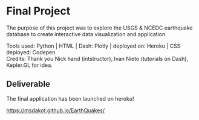 # Final Project

The purpose of this project was to explore the USGS & NCEDC earthquake database to create interactive data visualization and application. 

Tools used: Python | HTML | Dash: Plotly | deployed on: Heroku | CSS deployed: Codepen  
Credits: Thank you Nick hand (intstructor), Ivan Nieto (tutorials on Dash), Kepler.GL for idea. 


## Deliverable

The final application has been launched on heroku! 

https://msdakot.github.io/EarthQuakes/


